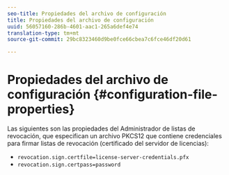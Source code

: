 ```yaml
---
seo-title: Propiedades del archivo de configuración
title: Propiedades del archivo de configuración
uuid: 56057160-286b-4601-aac1-265a6def4e74
translation-type: tm+mt
source-git-commit: 29bc8323460d9be0fce66cbea7c6fce46df20d61

---
```



# Propiedades del archivo de configuración {#configuration-file-properties}

Las siguientes son las propiedades del Administrador de listas de revocación, que especifican un archivo PKCS12 que contiene credenciales para firmar listas de revocación (certificado del servidor de licencias):

* `revocation.sign.certfile=license-server-credentials.pfx`
* `revocation.sign.certpass=password`

